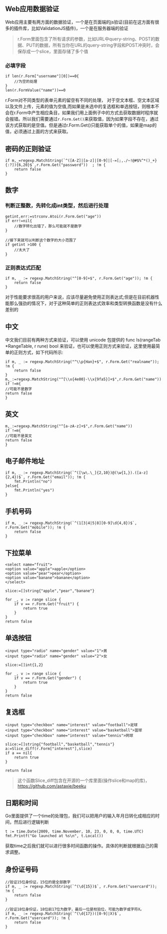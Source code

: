 ## Web应用数据验证

Web应用主要有两方面的数据验证，一个是在页面端的js验证(目前在这方面有很多的插件库，比如ValidationJS插件)，一个是在服务器端的验证

> r.Form里面包含了所有请求的参数，比如URL中query-string、POST的数据、PUT的数据，所有当你在URL的query-string字段和POST冲突时，会保存成一个slice，里面存储了多个值

### 必填字段
```
if len(r.Form["username"][0])==0{
    //为空的处理
}
len(r.FormValue("name"))==0
```
r.Form对不同类型的表单元素的留空有不同的处理， 对于空文本框、空文本区域以及文件上传，元素的值为空值,而如果是未选中的复选框和单选按钮，则根本不会在r.Form中产生相应条目，如果我们用上面例子中的方式去获取数据时程序就会报错。所以我们需要通过`r.Form.Get()`来获取值，因为如果字段不存在，通过该方式获取的是空值。但是通过r.Form.Get()只能获取单个的值，如果是map的值，必须通过上面的方式来获取。
## 密码的正则验证 
```
if m,_=regexp.MatchString(`^([A-Z]|[a-z]|[0-9]|[-=[;,./~!@#$%^*()_+}{:?]){6,20}$`,r.Form.Get("password"))  ; !m {
    return false
}
```
## 数字
### 判断正整数，先转化成int类型，然后进行处理
```
getint,err:=strconv.Atoi(r.Form.Get("age"))
if err!=nil{
    //数字转化出错了，那么可能就不是数字
}

//接下来就可以判断这个数字的大小范围了
if getint >100 {
    //太大了
}
```
### 正则表达式匹配
```
if m, _ := regexp.MatchString("^[0-9]+$", r.Form.Get("age")); !m {
    return false
}
```
对于性能要求很高的用户来说，应该尽量避免使用正则表达式;但是在目前机器性能那么强劲的情况下，对于这种简单的正则表达式效率和类型转换函数是没有什么差别的

## 中文
中文我们目前有两种方式来验证，可以使用 unicode 包提供的 func Is(rangeTab *RangeTable, r rune) bool 来验证，也可以使用正则方式来验证，这里使用最简单的正则方式，如下代码所示:

```
if m, _ := regexp.MatchString("^\\p{Han}+$", r.Form.Get("realname")); !m {
    return false
}
m,_:=regexp.MatchString("^[\\x{4e00}-\\x{9fa5}]+$",r.Form.Get("name"))
if !=m{
//可能不是数字
return false
}
```
## 英文
```
m,_:=regexp.MatchString("^[a-zA-z]+$",r.Form.Get("name"))
if !=m{
//可能不是英文
return false
}
```
## 电子邮件地址
```
if m, _ := regexp.MatchString(`^([\w\.\_]{2,10})@(\w{1,}).([a-z]{2,4})$`, r.Form.Get("email")); !m {
    fmt.Println("no")
}else{
    fmt.Println("yes")
}
```
## 手机号码
```
if m, _ := regexp.MatchString(`^(1[3|4|5|8][0-9]\d{4,8})$`, r.Form.Get("mobile")); !m {
    return false
}
```
## 下拉菜单
```
<select name="fruit">
<option value="apple">apple</option>
<option value="pear">pear</option>
<option value="banane">banane</option>
</select>
```
```
slice:=[]string{"apple","pear","banane"}

for _, v := range slice {
    if v == r.Form.Get("fruit") {
        return true
    }
}
return false
```

## 单选按钮
```
<input type="radio" name="gender" value="1">男
<input type="radio" name="gender" value="2">女
```
```
slice:=[]int{1,2}

for _, v := range slice {
    if v == r.Form.Get("gender") {
        return true
    }
}
return false
```
## 复选框
```
<input type="checkbox" name="interest" value="football">足球
<input type="checkbox" name="interest" value="basketball">篮球
<input type="checkbox" name="interest" value="tennis">网球
```

```
slice:=[]string{"football","basketball","tennis"}
a:=Slice_diff(r.Form["interest"],slice)
if a == nil{
    return true
}

return false
```
> 这个函数Slice_diff包含在开源的一个库里面(操作slice和map的库)，https://github.com/astaxie/beeku

## 日期和时间
Go里面提供了一个time的处理包，我们可以把用户的输入年月日转化成相应的时间，然后进行逻辑判断
```
t := time.Date(2009, time.November, 10, 23, 0, 0, 0, time.UTC)
fmt.Printf("Go launched at %s\n", t.Local())

```
获取time之后我们就可以进行很多时间函数的操作。具体的判断就根据自己的需求调整。

## 身份证号码
```
//验证15位身份证，15位的是全部数字
if m, _ := regexp.MatchString(`^(\d{15})$`, r.Form.Get("usercard")); !m {
    return false
}

//验证18位身份证，18位前17位为数字，最后一位是校验位，可能为数字或字符X。
if m, _ := regexp.MatchString(`^(\d{17})([0-9]|X)$`, r.Form.Get("usercard")); !m {
    return false
}
```